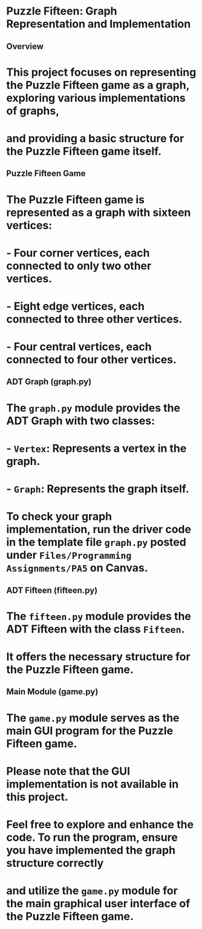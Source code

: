 # Puzzle Fifteen: Graph Representation and Implementation

## Overview
# This project focuses on representing the Puzzle Fifteen game as a graph, exploring various implementations of graphs, 
# and providing a basic structure for the Puzzle Fifteen game itself.

## Puzzle Fifteen Game
# The Puzzle Fifteen game is represented as a graph with sixteen vertices:
# - Four corner vertices, each connected to only two other vertices.
# - Eight edge vertices, each connected to three other vertices.
# - Four central vertices, each connected to four other vertices.

## ADT Graph (graph.py)
# The `graph.py` module provides the ADT Graph with two classes:
# - `Vertex`: Represents a vertex in the graph.
# - `Graph`: Represents the graph itself.

# To check your graph implementation, run the driver code in the template file `graph.py` posted under `Files/Programming Assignments/PA5` on Canvas.

## ADT Fifteen (fifteen.py)
# The `fifteen.py` module provides the ADT Fifteen with the class `Fifteen`. 
# It offers the necessary structure for the Puzzle Fifteen game.

## Main Module (game.py)
# The `game.py` module serves as the main GUI program for the Puzzle Fifteen game. 
# Please note that the GUI implementation is not available in this project.

# Feel free to explore and enhance the code. To run the program, ensure you have implemented the graph structure correctly 
# and utilize the `game.py` module for the main graphical user interface of the Puzzle Fifteen game.
